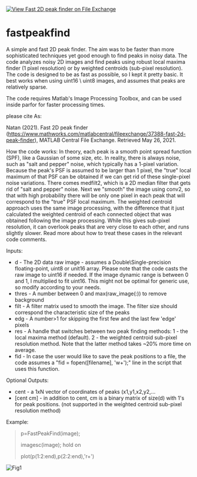 [![View Fast 2D peak finder on File Exchange](https://www.mathworks.com/matlabcentral/images/matlab-file-exchange.svg)](https://www.mathworks.com/matlabcentral/fileexchange/37388-fast-2d-peak-finder)

# fastpeakfind

A simple and fast 2D peak finder. The aim was to be faster than more sophisticated techniques yet good enough to find peaks in noisy data. The code analyzes noisy 2D images and find peaks using robust local maxima finder (1 pixel resolution) or by weighted centroids (sub-pixel resolution). The code is designed to be as fast as possible, so I kept it pretty basic. It best works when using uint16 \ uint8 images, and assumes that peaks are relatively sparse.

The code requires Matlab's Image Processing Toolbox, and can be used inside parfor for faster processing times.


please cite As:


Natan (2021). Fast 2D peak finder (https://www.mathworks.com/matlabcentral/fileexchange/37388-fast-2d-peak-finder), MATLAB Central File Exchange. Retrieved May 26, 2021.





How the code works:
In theory, each peak is a smooth point spread function (SPF), like a Gaussian of some size, etc. In reality, there is always noise, such as
"salt and pepper" noise, which typically has a 1-pixel variation.  Because the peak's PSF is assumed to be larger than 1 pixel, the "true"
local maximum of that PSF can be obtained if we can get rid of these single-pixel noise variations. There comes medfilt2, which is a 2D median
filter that gets rid of "salt and pepper" noise. Next we "smooth" the image using conv2, so that with high probability there will be only one
pixel in each peak that will correspond to the "true" PSF local maximum. The weighted centroid approach uses the same image processing, with the
difference that it just calculated the weighted centroid of each connected object that was obtained following the image processing.  While
this gives sub-pixel resolution, it can overlook peaks that are very close to each other, and runs slightly slower. Read more about how to treat these
cases in the relevant code comments.


  Inputs:
  
* d  -    The 2D data raw image - assumes a Double\Single-precision floating-point, uint8 or unit16 array. Please note that the code
         casts the raw image to uint16 if needed.  If the image dynamic range is between 0 and 1, I multiplied to fit uint16. This might not be
         optimal for generic use, so modify according to your needs.
* thres -    A number between 0 and max(raw_image(:)) to remove  background
* filt -     A filter matrix used to smooth the image. The filter size should correspond the characteristic size of the peaks
* edg -       A number>1 for skipping the first few and the last few 'edge' pixels
* res -       A handle that switches between two peak finding methods:  1 - the local maxima method (default). 2 - the weighted centroid sub-pixel resolution method.
         Note that the latter method takes ~20% more time on average.
* fid -      In case the user would like to save the peak positions to a file, the code assumes a "fid = fopen([filename], 'w+');" line in the
        script that uses this function.

Optional Outputs:

 * cent  -        a 1xN vector of coordinates of peaks (x1,y1,x2,y2,...
 * [cent cm]  -   in addition to cent, cm is a binary matrix  of size(d) with 1's for peak positions. (not supported in the weighted centroid sub-pixel resolution method)

Example:

>   p=FastPeakFind(image);
>   
>   imagesc(image); hold on
>   
>   plot(p(1:2:end),p(2:2:end),'r+')

  ![Fig1](https://github.com/adinatan/fastpeakfind/blob/master/fpfd.png)
